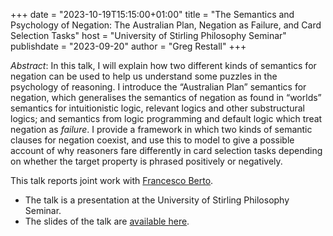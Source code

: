 +++
date = "2023-10-19T15:15:00+01:00"
title = "The Semantics and Psychology of Negation: The Australian Plan, Negation as Failure, and Card Selection Tasks"
host = "University of Stirling Philosophy Seminar"
publishdate = "2023-09-20"
author = "Greg Restall"
+++

*Abstract*: In this talk, I will explain how two different kinds of semantics for negation can be used to help us understand some puzzles in the psychology of reasoning. I introduce the &ldquo;Australian Plan&rdquo; semantics for negation, which generalises the semantics of negation as found in &ldquo;worlds&rdquo; semantics for intuitionistic logic, relevant logics and other substructural logics; and semantics from logic programming and default logic which treat negation as _failure_. I provide a framework in which two kinds of semantic clauses for negation coexist, and use this to model to give a possible account of why reasoners fare differently in card selection tasks depending on whether the target property is phrased positively or negatively. 

This talk reports joint work with [Francesco Berto](https://www.st-andrews.ac.uk/philosophy/people/fb96).

* The talk is a presentation at the University of Stirling Philosophy Seminar.
* The slides of the talk are [available here](/slides/spn-stirling.pdf).
